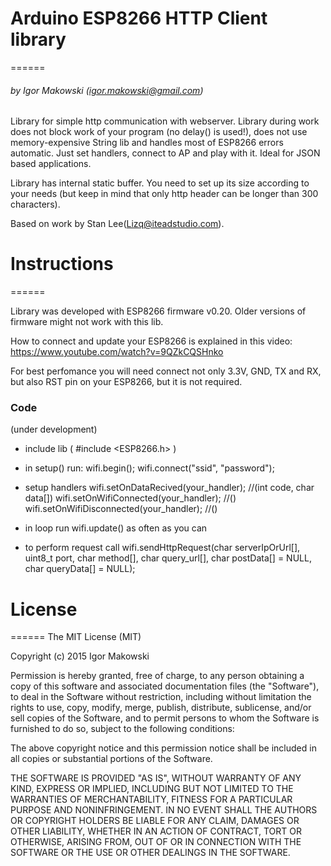 # Arduino ESP8266 HTTP Client library #
======
###### by Igor Makowski (igor.makowski@gmail.com)

Library for simple http communication with webserver. Library during work
does not block work of your program (no delay() is used!), does not use
memory-expensive String lib and handles most of ESP8266 errors automatic.
Just set handlers, connect to AP and play with it. Ideal for JSON based
applications.

Library has internal static buffer. You need to set up its size according to
your needs (but keep in mind that only http header can be longer than 300 
characters).

Based on work by Stan Lee(Lizq@iteadstudio.com).

# Instructions #
======

Library was developed with ESP8266 firmware v0.20. Older versions of firmware
might not work with this lib.  

How to connect and update your ESP8266 is explained in this video: 
https://www.youtube.com/watch?v=9QZkCQSHnko

For best perfomance you will need connect not only 3.3V, GND, TX and RX, but
also RST pin on your ESP8266, but it is not required.

### Code
(under development)
- include lib ( #include <ESP8266.h> )
- in setup() run: 
	wifi.begin();
	wifi.connect("ssid", "password");
	
- setup handlers 
	wifi.setOnDataRecived(your_handler);	  //(int code, char data[])
	wifi.setOnWifiConnected(your_handler);    //()
	wifi.setOnWifiDisconnected(your_handler); //()

- in loop run wifi.update() as often as you can

- to perform request call 
	wifi.sendHttpRequest(char serverIpOrUrl[], uint8_t port, char method[], char query_url[], char postData[] = NULL, char queryData[] = NULL);
	
# License #
======
The MIT License (MIT)

Copyright (c) 2015 Igor Makowski

Permission is hereby granted, free of charge, to any person obtaining a copy
of this software and associated documentation files (the "Software"), to deal
in the Software without restriction, including without limitation the rights
to use, copy, modify, merge, publish, distribute, sublicense, and/or sell
copies of the Software, and to permit persons to whom the Software is
furnished to do so, subject to the following conditions:

The above copyright notice and this permission notice shall be included in
all copies or substantial portions of the Software.

THE SOFTWARE IS PROVIDED "AS IS", WITHOUT WARRANTY OF ANY KIND, EXPRESS OR
IMPLIED, INCLUDING BUT NOT LIMITED TO THE WARRANTIES OF MERCHANTABILITY,
FITNESS FOR A PARTICULAR PURPOSE AND NONINFRINGEMENT. IN NO EVENT SHALL THE
AUTHORS OR COPYRIGHT HOLDERS BE LIABLE FOR ANY CLAIM, DAMAGES OR OTHER
LIABILITY, WHETHER IN AN ACTION OF CONTRACT, TORT OR OTHERWISE, ARISING FROM,
OUT OF OR IN CONNECTION WITH THE SOFTWARE OR THE USE OR OTHER DEALINGS IN
THE SOFTWARE.





